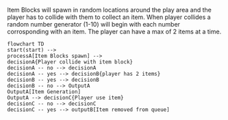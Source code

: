 Item Blocks will spawn in random locations around the play area and the player has to collide with them to collect an item. When player collides a random number generator (1-10) will begin with each number corrosponding with an item. The player can have a max of 2 items at a time.

```mermaid
flowchart TD
start(start) -->
processA[Item Blocks spawn] -->
decisionA{Player collide with item block}
decisionA -- no --> decisionA
decisionA -- yes --> decisionB{player has 2 items}
decisionB -- yes --> decisionB
decisionB -- no --> OutputA
OutputA[Item Generation]
OutputA --> decisionC{Player use item}
decisionC -- no --> decisionC
decisionC -- yes --> outputB[Item removed from queue]
```
